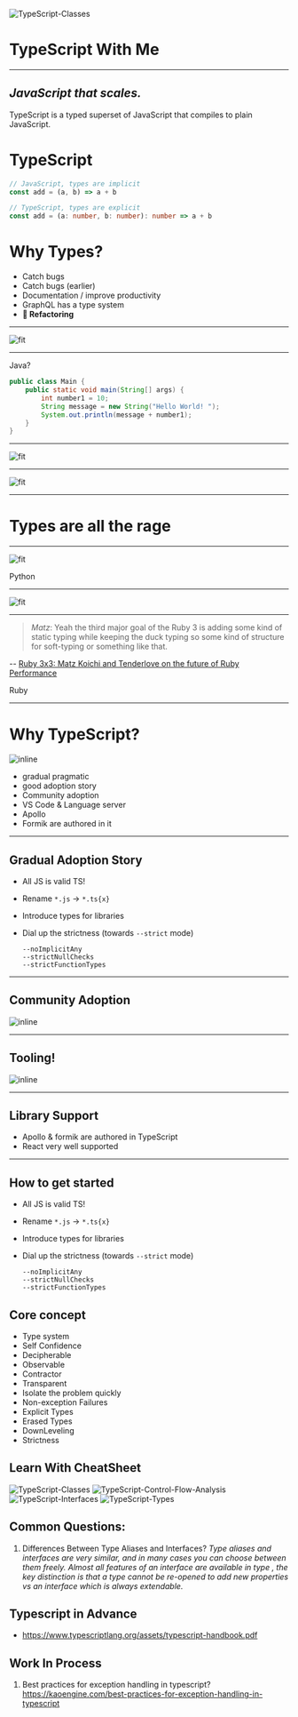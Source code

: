 

![TypeScript-Classes](./images/ts-panel.png)
# TypeScript With Me
---
## *JavaScript that scales.*

TypeScript is a typed superset of JavaScript that compiles to plain JavaScript.


# TypeScript

``` js
// JavaScript, types are implicit
const add = (a, b) => a + b
```

``` ts
// TypeScript, types are explicit
const add = (a: number, b: number): number => a + b
```

# Why Types?

- Catch bugs
- Catch bugs (earlier)
- Documentation / improve productivity
- GraphQL has a type system
- **🤩 Refactoring**

---

![fit](./images/gatekeeper.jpg)

---

Java?

```java
public class Main {
    public static void main(String[] args) {
        int number1 = 10;
        String message = new String("Hello World! ");
        System.out.println(message + number1);
    }
}
```

---

![fit](./images/pair-programming.jpg)

---

![fit](./images/typescript-error-messages.png)

---

# Types are all the rage

---

![fit](./images/python-type-hints.png)


Python

---

![fit](./images/sorbet.gif)

---

> _Matz_: Yeah
the third major goal of the Ruby 3 is adding some kind of static typing while keeping the duck typing
so some kind of structure for soft-typing or something like that.

-- [Ruby 3x3: Matz Koichi and Tenderlove on the future of Ruby Performance][]

[ruby 3x3: matz koichi and tenderlove on the future of ruby performance]: https://blog.heroku.com/ruby-3-by-3

Ruby

---

# Why TypeScript?

![inline](./images/typed-js.png)


- gradual pragmatic
- good adoption story
- Community adoption
- VS Code & Language server
- Apollo
- Formik are authored in it

---

## Gradual Adoption Story

- All JS is valid TS!
- Rename `*.js` -> `*.ts{x}`
- Introduce types for libraries
- Dial up the strictness (towards `--strict` mode)

    ```
    --noImplicitAny
    --strictNullChecks
    --strictFunctionTypes
    ```

---

## Community Adoption

![inline](./images/typescript-adoption.png)

---

## Tooling!

![inline](./images/vscode.png)

---
## Library Support

- Apollo & formik are authored in TypeScript
- React very well supported

---

## How to get started

- All JS is valid TS!
- Rename `*.js` -> `*.ts{x}`
- Introduce types for libraries
- Dial up the strictness (towards `--strict` mode)

    ```
    --noImplicitAny
    --strictNullChecks
    --strictFunctionTypes
    ```

## Core concept 
- Type system
- Self Confidence
- Decipherable
- Observable
- Contractor
- Transparent
- Isolate the problem quickly
- Non-exception Failures 
- Explicit Types
- Erased Types
- DownLeveling
- Strictness

## Learn With CheatSheet 
![TypeScript-Classes](./images/TypeScript%20Classes.png)
![TypeScript-Control-Flow-Analysis](./images/TypeScript%20Control%20Flow%20Analysis.png) 
![TypeScript-Interfaces](./images/TypeScript%20Interfaces.png) 
![TypeScript-Types](./images/TypeScript%20Types.png) 

## Common Questions:
1. Differences Between Type Aliases and Interfaces? *Type aliases and interfaces are very similar, and in many cases you can choose between them freely. Almost all features of an interface are available in type , the key distinction is that a type cannot be re-opened to add new properties vs an interface which is always extendable.*

## Typescript in Advance
- https://www.typescriptlang.org/assets/typescript-handbook.pdf

## Work In Process
1. Best practices for exception handling in typescript?
https://kaoengine.com/best-practices-for-exception-handling-in-typescript